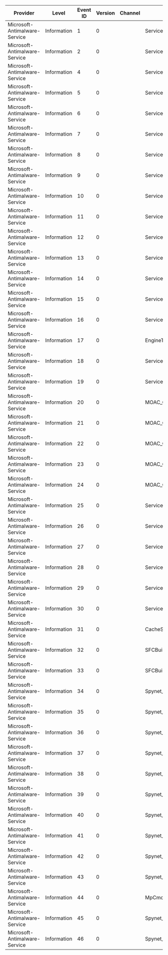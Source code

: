 Provider                       |  Level        |  Event ID  |  Version  |  Channel  |  Task                            |  Opcode  |  Keyword  |  Message
-------------------------------|---------------|------------|-----------|-----------|----------------------------------|----------|-----------|---------
Microsoft-Antimalware-Service  |  Information  |  1         |  0        |           |  ServiceOnDemandScan             |  Start   |           |
Microsoft-Antimalware-Service  |  Information  |  2         |  0        |           |  ServiceOnDemandScan             |  Stop    |           |
Microsoft-Antimalware-Service  |  Information  |  4         |  0        |           |  ServiceCacheBuild               |  Start   |           |
Microsoft-Antimalware-Service  |  Information  |  5         |  0        |           |  ServiceCacheBuild               |  Stop    |           |
Microsoft-Antimalware-Service  |  Information  |  6         |  0        |           |  ServiceLoadEngine               |  Start   |           |
Microsoft-Antimalware-Service  |  Information  |  7         |  0        |           |  ServiceLoadEngine               |  Stop    |           |
Microsoft-Antimalware-Service  |  Information  |  8         |  0        |           |  ServiceReloadEngine             |  Start   |           |
Microsoft-Antimalware-Service  |  Information  |  9         |  0        |           |  ServiceReloadEngine             |  Stop    |           |
Microsoft-Antimalware-Service  |  Information  |  10        |  0        |           |  ServiceSync                     |  Start   |           |
Microsoft-Antimalware-Service  |  Information  |  11        |  0        |           |  ServiceSync                     |  Stop    |           |
Microsoft-Antimalware-Service  |  Information  |  12        |  0        |           |  ServiceAsync                    |  Start   |           |
Microsoft-Antimalware-Service  |  Information  |  13        |  0        |           |  ServiceAsync                    |  Stop    |           |
Microsoft-Antimalware-Service  |  Information  |  14        |  0        |           |  ServiceShutdown                 |          |           |
Microsoft-Antimalware-Service  |  Information  |  15        |  0        |           |  ServiceProcessScan              |  Start   |           |
Microsoft-Antimalware-Service  |  Information  |  16        |  0        |           |  ServiceProcessScan              |  Stop    |           |
Microsoft-Antimalware-Service  |  Information  |  17        |  0        |           |  EngineTask                      |          |           |
Microsoft-Antimalware-Service  |  Information  |  18        |  0        |           |  ServiceTask                     |          |           |
Microsoft-Antimalware-Service  |  Information  |  19        |  0        |           |  ServiceClean                    |          |           |
Microsoft-Antimalware-Service  |  Information  |  20        |  0        |           |  MOAC_CacheHit                   |          |           |
Microsoft-Antimalware-Service  |  Information  |  21        |  0        |           |  MOAC_CacheMiss                  |          |           |
Microsoft-Antimalware-Service  |  Information  |  22        |  0        |           |  MOAC_CacheAdd                   |          |           |
Microsoft-Antimalware-Service  |  Information  |  23        |  0        |           |  MOAC_CacheDelete                |          |           |
Microsoft-Antimalware-Service  |  Information  |  24        |  0        |           |  MOAC_CacheFlush                 |          |           |
Microsoft-Antimalware-Service  |  Information  |  25        |  0        |           |  ServiceRoutineCleanup           |          |           |
Microsoft-Antimalware-Service  |  Information  |  26        |  0        |           |  ServiceRoutineVerification      |          |           |
Microsoft-Antimalware-Service  |  Information  |  27        |  0        |           |  ServiceRoutineCacheMaintenance  |          |           |
Microsoft-Antimalware-Service  |  Information  |  28        |  0        |           |  ServiceVersion                  |          |           |
Microsoft-Antimalware-Service  |  Information  |  29        |  0        |           |  ServiceEngineUpdate             |  Start   |           |
Microsoft-Antimalware-Service  |  Information  |  30        |  0        |           |  ServiceEngineUpdate             |  Stop    |           |
Microsoft-Antimalware-Service  |  Information  |  31        |  0        |           |  CacheState                      |          |           |
Microsoft-Antimalware-Service  |  Information  |  32        |  0        |           |  SFCBuild                        |  Start   |           |
Microsoft-Antimalware-Service  |  Information  |  33        |  0        |           |  SFCBuild                        |  Stop    |           |
Microsoft-Antimalware-Service  |  Information  |  34        |  0        |           |  Spynet_EventSpynetRequired      |          |           |
Microsoft-Antimalware-Service  |  Information  |  35        |  0        |           |  Spynet_EventCloudRequest        |          |           |
Microsoft-Antimalware-Service  |  Information  |  36        |  0        |           |  Spynet_EventSendTelemetry       |          |           |
Microsoft-Antimalware-Service  |  Information  |  37        |  0        |           |  Spynet_MpCmdRunStart            |          |           |
Microsoft-Antimalware-Service  |  Information  |  38        |  0        |           |  Spynet_GenerateReportStart      |          |           |
Microsoft-Antimalware-Service  |  Information  |  39        |  0        |           |  Spynet_GenerateReportComplete   |          |           |
Microsoft-Antimalware-Service  |  Information  |  40        |  0        |           |  Spynet_HandleResponseStart      |          |           |
Microsoft-Antimalware-Service  |  Information  |  41        |  0        |           |  Spynet_HandleResponseComplete   |          |           |
Microsoft-Antimalware-Service  |  Information  |  42        |  0        |           |  Spynet_SendReportStart          |          |           |
Microsoft-Antimalware-Service  |  Information  |  43        |  0        |           |  Spynet_SendReportComplete       |          |           |
Microsoft-Antimalware-Service  |  Information  |  44        |  0        |           |  MpCmdRun_CreateProcess          |          |           |
Microsoft-Antimalware-Service  |  Information  |  45        |  0        |           |  Spynet_MpCmdRunCreateTimer      |          |           |
Microsoft-Antimalware-Service  |  Information  |  46        |  0        |           |  Spynet_MpCmdRunTimerTrigger     |          |           |